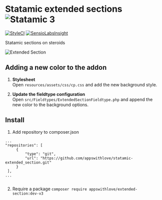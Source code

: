 # Statamic extended sections ![Statamic 3](https://img.shields.io/badge/statamic-3.x-blue.svg?style=flat-square)

[![StyleCI](https://styleci.io/repos/75275568/shield?branch=master)](https://styleci.io/repos/75275568)
[![SensioLabsInsight](https://insight.sensiolabs.com/projects/ac1fa74b-994e-4c89-b961-3b9d9b51c59f/mini.png)](https://insight.sensiolabs.com/projects/ac1fa74b-994e-4c89-b961-3b9d9b51c59f)

Statamic sections on steroids

![Extended Section](./screenshot.png)

## Adding a new color to the addon

 1. **Stylesheet**  
    Open `resources/assets/css/cp.css` and add the new background style.

 2. **Update the fieldtype configuration**  
    Open `src/Fieldtypes/ExtendedSectionFieldtype.php` and append the new color to the background options.

## Install
 1. Add repository to composer.json
 ```
...
"repositories": [
      {
          "type": "git",
          "url": "https://github.com/appswithlove/statamic-extended_section.git"
      }
  ],
...
  
```
  
  2. Require a package 
  ```composer require appswithlove/extended-section:dev-v3```
